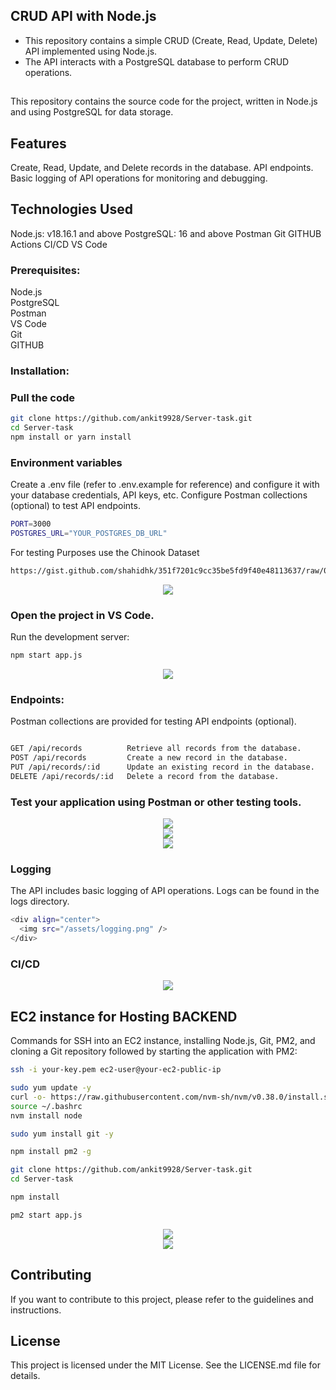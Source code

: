 
## CRUD API with Node.js
- This repository contains a simple CRUD (Create, Read, Update, Delete) API implemented using Node.js. 
- The API interacts with a PostgreSQL database to perform CRUD operations.



## <CRUD API>

This repository contains the source code for the <CRUD API> project, written in Node.js and using PostgreSQL for data storage.

## Features

Create, Read, Update, and Delete records in the database.
API endpoints. Basic logging of API operations for monitoring and debugging.

## Technologies Used

Node.js: v18.16.1 and above 
PostgreSQL: 16 and above 
Postman
Git
GITHUB Actions CI/CD
VS Code 


### Prerequisites:

Node.js  
PostgreSQL  
Postman  
VS Code  
Git  
GITHUB 

### Installation:

### Pull the code
   
```bash
git clone https://github.com/ankit9928/Server-task.git
cd Server-task
npm install or yarn install
```

### Environment variables

Create a .env file (refer to .env.example for reference) and configure it with your database credentials, API keys, etc.
Configure Postman collections (optional) to test API endpoints.

```bash
PORT=3000
POSTGRES_URL="YOUR_POSTGRES_DB_URL"
```

For testing Purposes use the Chinook Dataset 

```bash
https://gist.github.com/shahidhk/351f7201c9cc35be5fd9f40e48113637/raw/0692054166afb79c2c681b680e6c52dbdf65f95a/chinook_postgres.sql
```
<div align="center">
  <img src="/assets/DB.png" />
</div>


### Open the project in VS Code.

Run the development server:

```bash
npm start app.js
```

<div align="center">
  <img src="/assets/start.png" />
</div>


### Endpoints:

Postman collections are provided for testing API endpoints (optional).

```bash

GET /api/records          Retrieve all records from the database.
POST /api/records         Create a new record in the database.
PUT /api/records/:id      Update an existing record in the database.
DELETE /api/records/:id   Delete a record from the database.

```

### Test your application using Postman or other testing tools.

<div align="center">
  <img src="/assets/get.png" />
</div>

<div align="center">
  <img src="/assets/put.png" />
</div>

<div align="center">
  <img src="/assets/delete.png" />
</div>


### Logging

The API includes basic logging of API operations. Logs can be found in the logs directory. 

```bash
<div align="center">
  <img src="/assets/logging.png" />
</div>
```

### CI/CD


<div align="center">
  <img src="/assets/CI/CD.png" />
</div>

## EC2 instance for Hosting BACKEND 

Commands for SSH into an EC2 instance, installing Node.js, Git, PM2, and cloning a Git repository followed by starting the application with PM2:

```bash
ssh -i your-key.pem ec2-user@your-ec2-public-ip

sudo yum update -y
curl -o- https://raw.githubusercontent.com/nvm-sh/nvm/v0.38.0/install.sh | bash
source ~/.bashrc
nvm install node

sudo yum install git -y

npm install pm2 -g

git clone https://github.com/ankit9928/Server-task.git
cd Server-task

npm install

pm2 start app.js
```

<div align="center">
  <img src="/assets/EC2.png" />
</div>

<div align="center">
  <img src="/assets/pm2.png" />
</div>

## Contributing

If you want to contribute to this project, please refer to the guidelines and instructions.

## License

This project is licensed under the MIT License. See the LICENSE.md file for details.




